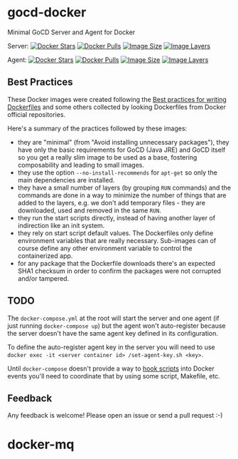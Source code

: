 # gocd-docker
Minimal GoCD Server and Agent for Docker

Server:
[![Docker Stars](https://img.shields.io/docker/stars/tanob/gocd-server.svg)](https://registry.hub.docker.com/u/tanob/gocd-server/)
[![Docker Pulls](https://img.shields.io/docker/pulls/tanob/gocd-server.svg)](https://registry.hub.docker.com/u/tanob/gocd-server/)
[![Image Size](https://img.shields.io/imagelayers/image-size/tanob/gocd-server/latest.svg)](https://imagelayers.io/?images=tanob/gocd-server:latest)
[![Image Layers](https://img.shields.io/imagelayers/layers/tanob/gocd-server/latest.svg)](https://imagelayers.io/?images=tanob/gocd-server:latest)

Agent:
[![Docker Stars](https://img.shields.io/docker/stars/tanob/gocd-agent.svg)](https://registry.hub.docker.com/u/tanob/gocd-agent/)
[![Docker Pulls](https://img.shields.io/docker/pulls/tanob/gocd-agent.svg)](https://registry.hub.docker.com/u/tanob/gocd-agent/)
[![Image Size](https://img.shields.io/imagelayers/image-size/tanob/gocd-agent/latest.svg)](https://imagelayers.io/?images=tanob/gocd-agent:latest)
[![Image Layers](https://img.shields.io/imagelayers/layers/tanob/gocd-agent/latest.svg)](https://imagelayers.io/?images=tanob/gocd-agent:latest)

## Best Practices

These Docker images were created following the [Best practices for writing Dockerfiles](https://docs.docker.com/engine/articles/dockerfile_best-practices/) and some others collected by looking Dockerfiles from Docker official repositories.

Here's a summary of the practices followed by these images:

* they are "minimal" (from "Avoid installing unnecessary packages"), they have only the basic requirements for GoCD (Java JRE) and GoCD itself so you get a really slim image to be used as a base, fostering composability and leading to small images.
* they use the option `--no-install-recommends` for `apt-get` so only the main dependencies are installed.
* they have a small number of layers (by grouping `RUN` commands) and the commands are done in a way to minimize the number of things that are added to the layers, e.g. we don't add temporary files - they are downloaded, used and removed in the same `RUN`.
* they run the start scripts directly, instead of having another layer of indirection like an init system.
* they rely on start script default values. The Dockerfiles only define environment variables that are really necessary. Sub-images can of course define any other environment variable to control the containerized app.
* for any package that the Dockerfile downloads there's an expected SHA1 checksum in order to confirm the packages were not corrupted and/or tampered.

## TODO

The `docker-compose.yml` at the root will start the server and one agent (if just running `docker-compose up`) but the agent won't auto-register because the server doesn't have the same agent key defined in its configuration.

To define the auto-register agent key in the server you will need to use `docker exec -it <server container id> /set-agent-key.sh <key>`.

Until `docker-compose` doesn't provide a way to [hook scripts](https://github.com/docker/compose/issues/1341) into Docker events you'll need to coordinate that by using some script, Makefile, etc.

## Feedback

Any feedback is welcome! Please open an issue or send a pull request :-)
# docker-mq
